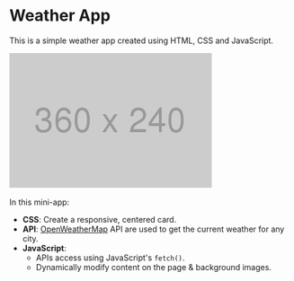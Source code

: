# Weather App

This is a simple weather app created using HTML, CSS and JavaScript.

![Screen of the app view](./assets/placeholder_360x240.png  "App view.")

In this mini-app:
- **CSS**: Create a responsive, centered card.
- **API**: [OpenWeatherMap](https://openweathermap.org/) API are used to get the current weather for any city.
- **JavaScript**: 
	- APIs access using JavaScript's `fetch()`.
	- Dynamically modify content on the page & background images.
